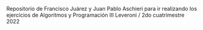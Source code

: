Repositorio de Francisco Juárez y Juan Pablo Aschieri para ir realizando
los ejercicios de Algoritmos y Programación III Leveroni / 2do cuatrimestre 2022
